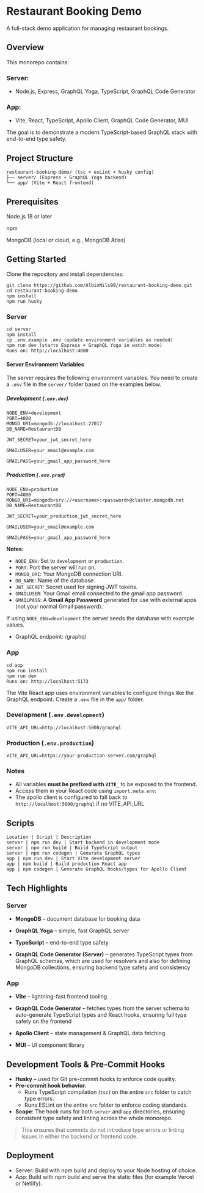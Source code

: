 # Restaurant Booking Demo
A full-stack demo application for managing restaurant bookings.

## Overview
This monorepo contains:

### Server: 
- Node.js, Express, GraphQL Yoga, TypeScript, GraphQL Code Generator

### App: 
- Vite, React, TypeScript, Apollo Client, GraphQL Code Generator, MUI

The goal is to demonstrate a modern TypeScript-based GraphQL stack with end-to-end type safety.

## Project Structure
```
restaurant-booking-demo/ (tsc + esLint + husky config)
├── server/ (Express + GraphQL Yoga backend)
└── app/ (Vite + React frontend)
```

## Prerequisites

Node.js 18 or later

npm

MongoDB (local or cloud, e.g., MongoDB Atlas)

## Getting Started
Clone the repository and install dependencies:
```
git clone https://github.com/AlbinNils98/restaurant-booking-demo.git
cd restaurant-booking-demo
npm install
npm run husky
```
### Server
```
cd server
npm install
cp .env.example .env (update environment variables as needed)
npm run dev (starts Express + GraphQL Yoga in watch mode)
Runs on: http://localhost:4000
```

#### Server Environment Variables

The server requires the following environment variables. You need to create a `.env` file in the `server/` folder based on the examples below.

##### Development (`.env.dev`)
```
NODE_ENV=development
PORT=4000
MONGO_URI=mongodb://localhost:27017
DB_NAME=RestaurantDB

JWT_SECRET=your_jwt_secret_here

GMAILUSER=your_email@example.com

GMAILPASS=your_gmail_app_password_here
```
##### Production (`.env.prod`)
```
NODE_ENV=production
PORT=4000
MONGO_URI=mongodb+srv://<username>:<password>@cluster.mongodb.net
DB_NAME=RestaurantDB

JWT_SECRET=your_production_jwt_secret_here

GMAILUSER=your_email@example.com

GMAILPASS=your_gmail_app_password_here
```

**Notes:**
- `NODE_ENV`: Set to `development` or `production`.  
- `PORT`: Port the server will run on.  
- `MONGO_URI`: Your MongoDB connection URI.  
- `DB_NAME`: Name of the database.  
- `JWT_SECRET`: Secret used for signing JWT tokens.  
- `GMAILUSER`: Your Gmail email connected to the gmail app password.
- `GMAILPASS`: A **Gmail App Password** generated for use with external apps (not your normal Gmail password).

If using `NODE_ENV=development` the server seeds the database with example values. 

- GraphQL endpoint: /graphql

### App
```
cd app
npm run install
npm run dev
Runs on: http://localhost:5173
```

The Vite React app uses environment variables to configure things like the GraphQL endpoint. Create a `.env` file in the `app/` folder.

### Development (`.env.development`)
```
VITE_API_URL=http://localhost:5000/graphql
```

### Production (`.env.production`)
```
VITE_API_URL=https://your-production-server.com/graphql
```

### Notes

- All variables **must be prefixed with `VITE_`** to be exposed to the frontend.  
- Access them in your React code using `import.meta.env`:
- The apollo client is configured to fall back to ```http://localhost:5000/graphql``` if no VITE_API_URL

## Scripts
```
Location | Script | Description
server | npm run dev | Start backend in development mode
server | npm run build | Build TypeScript output
server | npm run codegen | Generate GraphQL types
app | npm run dev | Start Vite development server
app | npm build | Build production React app
app | npm codegen | Generate GraphQL hooks/types for Apollo Client
```

## Tech Highlights

### Server
- **MongoDB** – document database for booking data

- **GraphQL Yoga** – simple, fast GraphQL server

- **TypeScript** – end-to-end type safety

- **GraphQL Code Generator (Server)** – generates TypeScript types from GraphQL schemas, which are used for resolvers and also for defining MongoDB collections, ensuring backend type safety and consistency  

### App

- **Vite** – lightning-fast frontend tooling
  
- **GraphQL Code Generator** – fetches types from the server schema to auto-generate TypeScript types and React hooks, ensuring full type safety on the frontend

- **Apollo Client** – state management & GraphQL data fetching

- **MUI** – UI component library

## Development Tools & Pre-Commit Hooks

- **Husky** – used for Git pre-commit hooks to enforce code quality.
- **Pre-commit hook behavior**:  
  - Runs TypeScript compilation (`tsc`) on the entire `src` folder to catch type errors.  
  - Runs ESLint on the entire `src` folder to enforce coding standards.  
- **Scope**: The hook runs for both `server` and `app` directories, ensuring consistent type safety and linting across the whole monorepo.

> This ensures that commits do not introduce type errors or linting issues in either the backend or frontend code.

## Deployment
- Server: Build with npm build and deploy to your Node hosting of choice.
- App: Build with npm build and serve the static files (for example Vercel or Netlify).
